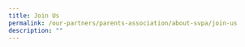 ```yaml
---
title: Join Us
permalink: /our-partners/parents-association/about-svpa/join-us
description: ""
---
```

